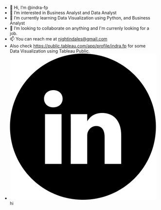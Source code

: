 - 👋 Hi, I’m @indra-fp
- 👀 I’m interested in Business Analyst and Data Analyst
- 🌱 I’m currently learning Data Visualization using Python, and Business Analyst 
- 💞️ I’m looking to collaborate on anything and I'm currenly looking for a job.
- 📫 You can reach me at nightindales@gmail.com 
- Also check https://public.tableau.com/app/profile/indra.fp for some Data Visualization using Tableau Public. 
- ![logo](https://github.com/indra-fp/indra-fp/blob/main/linkedin_black_logo_icon_147114.png) hi

<!---
indra-fp/indra-fp is a ✨ special ✨ repository because its `README.md` (this file) appears on your GitHub profile.
You can click the Preview link to take a look at your changes.
--->
